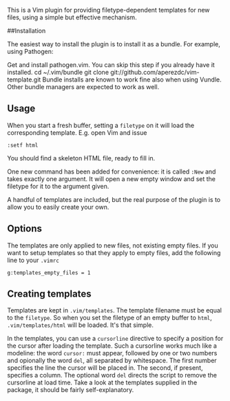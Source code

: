 This is a Vim plugin for providing filetype-dependent templates for new files, using a simple but effective mechanism.


##Installation

The easiest way to install the plugin is to install it as a bundle. For example, using Pathogen:

Get and install pathogen.vim. You can skip this step if you already have it installed.
cd ~/.vim/bundle
git clone git://github.com/aperezdc/vim-template.git
Bundle installs are known to work fine also when using Vundle. Other bundle managers are expected to work as well.

Usage
-----

When you start a fresh buffer, setting a `filetype` on it will load the corresponding template. E.g. open Vim and issue

    :setf html

You should find a skeleton HTML file, ready to fill in.

One new command has been added for convenience: it is called `:New` and takes exactly one argument. It will open a new empty window and set the filetype for it to the argument given.

A handful of templates are included, but the real purpose of the plugin is to allow you to easily create your own.

Options
-------

The templates are only applied to new files, not existing empty files. If you want to setup templates so that they apply to empty files, add the following line to your `.vimrc`

    g:templates_empty_files = 1



Creating templates
------------------

Templates are kept in `.vim/templates`. The template filename must be equal to the `filetype`. So when you set the filetype of an empty buffer to `html`, `.vim/templates/html` will be loaded. It's that simple.

In the templates, you can use a `cursorline` directive to specify a position for the cursor after loading the template. Such a cursorline works much like a modeline: the word `cursor:` must appear, followed by one or two numbers and opionally the word `del`, all separated by whitespace. The first number specifies the line the cursor will be placed in. The second, if present, specifies a column. The optional word `del` directs the script to remove the cursorline at load time. Take a look at the templates supplied in the package, it should be fairly self-explanatory.
